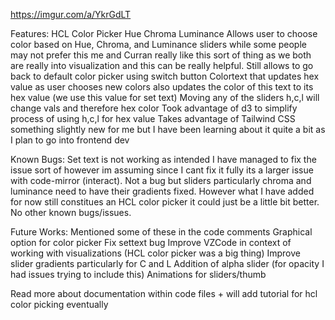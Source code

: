 https://imgur.com/a/YkrGdLT

Features:
HCL Color Picker
Hue
Chroma
Luminance
Allows user to choose color based on Hue, Chroma, and Luminance sliders while some people may not prefer this me and Curran really like this sort of thing as we both are really into visualization and this can be really helpful.
Still allows to go back to default color picker using switch button
Colortext that updates hex value as user chooses new colors also updates the color of this text to its hex value (we use this value for set text)
Moving any of the sliders h,c,l will change vals and therefore hex color
Took advantage of d3 to simplify process of using h,c,l for hex value
Takes advantage of Tailwind CSS something slightly new for me but I have been learning about it quite a bit as I plan to go into frontend dev

Known Bugs:
Set text is not working as intended I have managed to fix the issue sort of however im assuming since I cant fix it fully its a larger issue with code-mirror (interact).
Not a bug but sliders particularly chroma and luminance need to have their gradients fixed. However what I have added for now still constitues an HCL color picker it could just be a little bit better.
No other known bugs/issues.

Future Works:
Mentioned some of these in the code comments
Graphical option for color picker
Fix settext bug
Improve VZCode in context of working with visualizations (HCL color picker was a big thing)
Improve slider gradients particularly for C and L
Addition of alpha slider (for opacity I had issues trying to include this)
Animations for sliders/thumb

Read more about documentation within code files + will add tutorial for hcl color picking eventually
